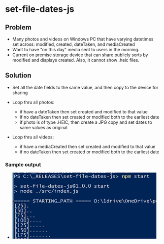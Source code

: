# set-file-dates-js

## Problem

- Many photos and videos on Windows PC that have varying datetimes set across: modified, created, dateTaken, and mediaCreated
- Want to have "on this day" media sent to users in the morning.
- Current on premise storage device that can share publicly sorts by modified and displays created. Also, it cannot show .heic files.

## Solution

- Set all the date fields to the same value, and then copy to the device for sharing
- Loop thru all photos:

  - if have a dateTaken then set created and modified to that value
  - if no dateTaken then set created or modified both to the earliest date
  - if photo is of type .HEIC, then create a JPG copy and set dates to same values as original

- Loop thru all videos:
  - if have a mediaCreated then set created and modified to that value
  - if no dateTaken then set created or modified both to the earliest date

### Sample output

- ![](./readme-img.PNG)
